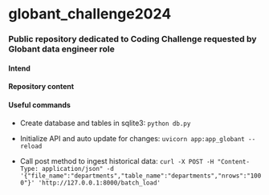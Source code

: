 # globant_challenge2024
### Public repository dedicated to Coding Challenge requested by Globant data engineer role

#### Intend


#### Repository content

#### Useful commands

- Create database and tables in sqlite3: 
`python db.py`

- Initialize API and auto update for changes: 
`uvicorn app:app_globant --reload`

- Call post method to ingest historical data: 
`curl -X POST -H "Content-Type: application/json" -d '{"file_name":"departments","table_name":"departments","nrows":"1000"}' 'http://127.0.0.1:8000/batch_load'` 
